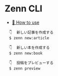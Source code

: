 # Zenn CLI

* [📘 How to use](https://zenn.dev/zenn/articles/zenn-cli-guide)

```
  👇  新しい記事を作成する
  $ zenn new:article

  👇  新しい本を作成する
  $ zenn new:book

  👇  投稿をプレビューする
  $ zenn preview
```
